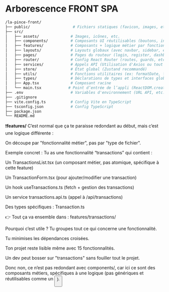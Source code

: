 # Arborescence FRONT SPA
```bash
/la-pince-front/
├── public/                   # Fichiers statiques (favicon, images, etc.)
├── src/
│   ├── assets/              # Images, icônes, etc.
│   ├── components/          # Composants UI réutilisables (boutons, inputs, modals, etc.)
│   ├── features/            # Composants + logique métier par fonctionnalité
│   ├── layouts/             # Layouts globaux (avec navbar, sidebar, etc.)
│   ├── pages/               # Pages du routeur (login, register, dashboard, etc.)
│   ├── router/              # Config React Router (routes, guards, etc.)
│   ├── services/            # Appels API (Utilisation d'Axios ou tout en manuel ?)
│   ├── store/               # État global (Zustand recommandé)
│   ├── utils/               # Fonctions utilitaires (ex: formatDate, formatAmount)
│   ├── types/               # Déclarations de types et interfaces globales
│   ├── App.tsx              # Composant racine
│   └── main.tsx            # Point d’entrée de l’appli (ReactDOM.createRoot)
├── .env                     # Variables d'environnement (URL API, etc.)
├── .gitignore
├── vite.config.ts           # Config Vite en TypeScript
├── tsconfig.json            # Config TypeScript
├── package.json
└── README.md
```
❗️**features/**
C’est normal que ça te paraisse redondant au début, mais c’est une logique différente :

On découpe par "fonctionnalité métier", pas par "type de fichier".

Exemple concret :
Tu as une fonctionnalité “transactions” qui contient :

Un TransactionsList.tsx (un composant métier, pas atomique, spécifique à cette feature)

Un TransactionForm.tsx (pour ajouter/modifier une transaction)

Un hook useTransactions.ts (fetch + gestion des transactions)

Un service transactions.api.ts (appel à /api/transactions)

Des types spécifiques : Transaction.ts

👉 Tout ça va ensemble dans :
features/transactions/

Pourquoi c’est utile ?
Tu groupes tout ce qui concerne une fonctionnalité.

Tu minimises les dépendances croisées.

Ton projet reste lisible même avec 15 fonctionnalités.

Un dev peut bosser sur "transactions" sans fouiller tout le projet.

Donc non, ce n’est pas redondant avec components/, car ici ce sont des composants métiers, spécifiques à une logique (pas génériques et réutilisables comme un <Button>).
